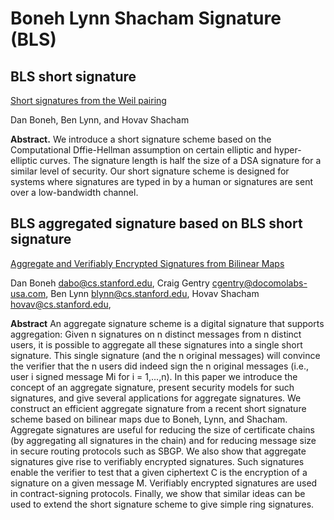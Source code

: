 # Boneh Lynn Shacham Signature (BLS)

## BLS short signature

[Short signatures from the Weil pairing]()

Dan Boneh, Ben Lynn, and Hovav Shacham

__Abstract.__ We introduce a short signature scheme based on the 
Computational Dffie-Hellman assumption on certain elliptic and hyper-elliptic
curves. The signature length is half the size of a DSA signature for a
similar level of security. Our short signature scheme is designed for 
systems where signatures are typed in by a human or signatures are sent
over a low-bandwidth channel.

## BLS aggregated signature based on BLS short signature

[Aggregate and Verifiably Encrypted Signatures from Bilinear Maps]()

Dan Boneh
dabo@cs.stanford.edu,
Craig Gentry
cgentry@docomolabs-usa.com,
Ben Lynn
blynn@cs.stanford.edu,
Hovav Shacham
hovav@cs.stanford.edu,

__Abstract__
An aggregate signature scheme is a digital signature that supports aggregation: Given n
signatures on n distinct messages from n distinct users, it is possible to aggregate all these
signatures into a single short signature. This single signature (and the n original messages)
will convince the verifier that the n users did indeed sign the n original messages (i.e., user i
signed message Mi for i = 1,...,n). In this paper we introduce the concept of an aggregate
signature, present security models for such signatures, and give several applications for aggregate
signatures. We construct an efficient aggregate signature from a recent short signature scheme
based on bilinear maps due to Boneh, Lynn, and Shacham. Aggregate signatures are useful
for reducing the size of certificate chains (by aggregating all signatures in the chain) and for
reducing message size in secure routing protocols such as SBGP. We also show that aggregate
signatures give rise to verifiably encrypted signatures. Such signatures enable the verifier to test
that a given ciphertext C is the encryption of a signature on a given message M. Verifiably
encrypted signatures are used in contract-signing protocols. Finally, we show that similar ideas
can be used to extend the short signature scheme to give simple ring signatures.